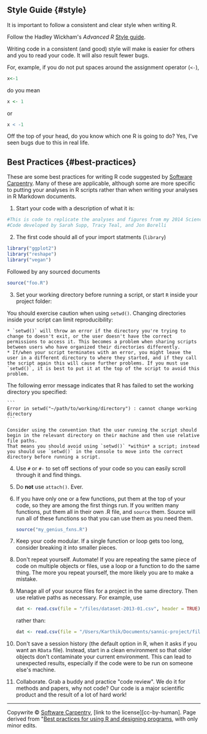 <!-- 
.. title: Best practices for using R
-->

## Style Guide {#style}

It is important to follow a consistent and clear style when writing R.

Follow the Hadley Wickham's *Advanced R* [Style guide](http://adv-r.had.co.nz/Style.html).

Writing code in a  consistent (and good) style will make is easier for others and you to read your code.
It will also result fewer bugs.

For, example, if you do not put spaces around the assignment operator (`<-`),
```r
x<-1
```
do you mean
```r
x <- 1
```
or
```r
x < -1
```
Off the top of your head, do you know which one R is going to do?
Yes, I've seen bugs due to this in real life.

## Best Practices {#best-practices}

These are some best practices for writing R code suggested by [Software Carpentry](https://github.com/swcarpentry/r-novice-inflammation). Many of these are applicable, although some are more specific to putting your analyses in R scripts rather than when writing your analyses in R Markdown documents.

1. Start your code with a description of what it is:

```r
#This is code to replicate the analyses and figures from my 2014 Science paper.
#Code developed by Sarah Supp, Tracy Teal, and Jon Borelli
```

2. The first code should all of your import statments (`library`)

```r
library("ggplot2")
library("reshape")
library("vegan")
```

Followed by any sourced documents
```r
source("foo.R")
```

3. Set your working directory before running a script, or start `R` inside your project folder:

  You should exercise caution when using `setwd()`.
  Changing directories inside your script can limit reproducibility:

	* `setwd()` will throw an error if the directory you're trying to change to doesn't exit, or the user doesn't have the correct permissions to access it. This becomes a problem when sharing scripts between users who have organized their directories differently.
	* If/when your script terminates with an error, you might leave the user in a different directory to where they started, and if they call the script again this will cause further problems. If you must use `setwd()`, it is best to put it at the top of the script to avoid this problem.

   The following error message indicates that R has failed to set the working directory you specified:

	```
	Error in setwd("~/path/to/working/directory") : cannot change working directory
	```

	Consider using the convention that the user running the script should begin in the relevant directory on their machine and then use relative file paths.
	That means you should avoid using `setwd()` *within* a script; instead you should use `setwd()` in the console to move into the correct directory before running a script.

4. Use `#` or `#-` to set off sections of your code so you can easily scroll through it and find things.

5. Do **not** use `attach()`. Ever.

6. If you have only one or a few functions, put them at the top of
   your code, so they are among the first things run. If you written
   many functions, put them all in their own .R file, and `source`
   them. Source will run all of these functions so that you can use
   them as you need them.

	```r
	source("my_genius_fxns.R")
	```

7. Keep your code modular. If a single function or loop gets too long,
   consider breaking it into smaller pieces.

8. Don't repeat yourself. Automate! If you are repeating the same
   piece of code on multiple objects or files, use a loop or a
   function to do the same thing. The more you repeat yourself, the
   more likely you are to make a mistake.

9. Manage all of your source files for a project in the same
   directory. Then use relative paths as necessary. For example, use

	```r
	dat <- read.csv(file = "/files/dataset-2013-01.csv", header = TRUE)
	```

    rather than:

	```r
	dat <- read.csv(file = "/Users/Karthik/Documents/sannic-project/files/dataset-2013-01.csv", header = TRUE)
	```

10. Don't save a session history (the default option in R, when it
    asks if you want an `RData` file). Instead, start in a clean
    environment so that older objects don't contaminate your current
    environment. This can lead to unexpected results, especially if
    the code were to be run on someone else's machine.

11. Collaborate. Grab a buddy and practice "code review". We do it for
    methods and papers, why not code? Our code is a major scientific
    product and the result of a lot of hard work!


* * *

Copywrite  © [Software Carpentry](http://software-carpentry.org/), [link to the license][cc-by-human]. Page derived from "[Best practices for using R and designing programs](https://raw.githubusercontent.com/swcarpentry/r-novice-inflammation/gh-pages/06-best-practices-R.Rmd"), with only minor edits.
